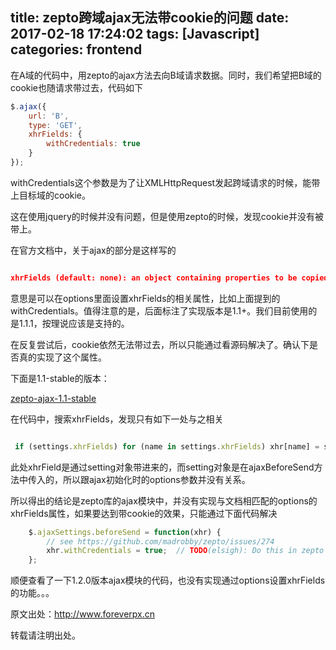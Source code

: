 title: zepto跨域ajax无法带cookie的问题
date: 2017-02-18 17:24:02
tags: [Javascript]
categories: frontend
---

在A域的代码中，用zepto的ajax方法去向B域请求数据。同时，我们希望把B域的cookie也随请求带过去，代码如下

```js
$.ajax({
    url: 'B',
    type: 'GET',
    xhrFields: {
        withCredentials: true
    }
});
```

withCredentials这个参数是为了让XMLHttpRequest发起跨域请求的时候，能带上目标域的cookie。

这在使用jquery的时候并没有问题，但是使用zepto的时候，发现cookie并没有被带上。

<!--more-->

在官方文档中，关于ajax的部分是这样写的

```json

xhrFields (default: none): an object containing properties to be copied over verbatim to the XMLHttpRequest instance. v1.1+

```

意思是可以在options里面设置xhrFields的相关属性，比如上面提到的withCredentials。值得注意的是，后面标注了实现版本是1.1+。我们目前使用的是1.1.1，按理说应该是支持的。

在反复尝试后，cookie依然无法带过去，所以只能通过看源码解决了。确认下是否真的实现了这个属性。

下面是1.1-stable的版本：

[zepto-ajax-1.1-stable](https://github.com/madrobby/zepto/blob/1.1-stable/src/ajax.js)

在代码中，搜索xhrFields，发现只有如下一处与之相关

```js

 if (settings.xhrFields) for (name in settings.xhrFields) xhr[name] = settings.xhrFields[name]

```

此处xhrField是通过setting对象带进来的，而setting对象是在ajaxBeforeSend方法中传入的，所以跟ajax初始化时的options参数并没有关系。

所以得出的结论是zepto库的ajax模块中，并没有实现与文档相匹配的options的xhrFields属性，如果要达到带cookie的效果，只能通过下面代码解决

```js
    $.ajaxSettings.beforeSend = function(xhr) {
        // see https://github.com/madrobby/zepto/issues/274
        xhr.withCredentials = true;  // TODO(elsigh): Do this in zepto w/ xhrFields.
    };
```

顺便查看了一下1.2.0版本ajax模块的代码，也没有实现通过options设置xhrFields的功能。。。

原文出处：http://www.foreverpx.cn

转载请注明出处。
